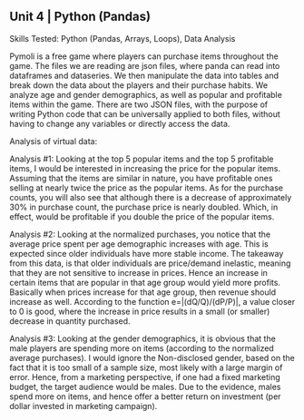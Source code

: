 ## Unit 4 | Python (Pandas)

Skills Tested: Python (Pandas, Arrays, Loops), Data Analysis

Pymoli is a free game where players can purchase items throughout the game.  The files we are reading are json files, where panda can read into dataframes and dataseries.  We then manipulate the data into tables and break down the data about the players and their purchase habits.  We analyze age and gender demographics, as well as popular and profitable items within the game.  There are two JSON files, with the purpose of writing Python code that can be universally applied to both files, without having to change any variables or directly access the data.

Analysis of virtual data:

Analysis #1: Looking at the top 5 popular items and the top 5 profitable items, I would be interested in increasing the price for the popular items. Assuming that the items are similar in nature, you have profitable ones selling at nearly twice the price as the popular items. As for the purchase counts, you will also see that although there is a decrease of approximately 30% in purchase count, the purchase price is nearly doubled. Which, in effect, would be profitable if you double the price of the popular items.

Analysis #2: Looking at the normalized purchases, you notice that the average price spent per age demographic increases with age. This is expected since older individuals have more stable income. The takeaway from this data, is that older individuals are price/demand inelastic, meaning that they are not sensitive to increase in prices. Hence an increase in certain items that are popular in that age group would yield more profits. Basically when prices increase for that age group, then revenue should increase as well. According to the function e=|(dQ/Q)/(dP/P)|, a value closer to 0 is good, where the increase in price results in a small (or smaller) decrease in quantity purchased.

Analysis #3: Looking at the gender demographics, it is obvious that the male players are spending more on items (according to the normalized average purchases). I would ignore the Non-disclosed gender, based on the fact that it is too small of a sample size, most likely with a large margin of error. Hence, from a marketing perspective, if one had a fixed marketing budget, the target audience would be males. Due to the evidence, males spend more on items, and hence offer a better return on investment (per dollar invested in marketing campaign).
